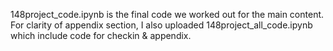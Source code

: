 148project_code.ipynb is the final code we worked out for the main content. For clarity of appendix section, I also uploaded 148project_all_code.ipynb which include code for checkin & appendix.
